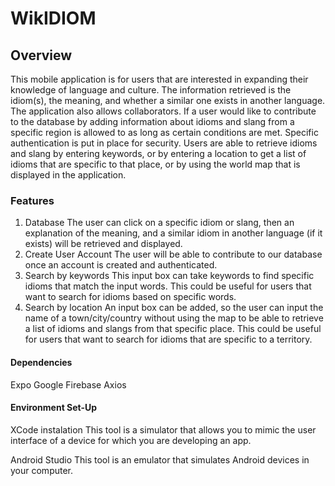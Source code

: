 # WikIDIOM
## Overview
This mobile application is for users that are interested in expanding their knowledge of language and culture. The information retrieved is the idiom(s), the meaning, and whether a similar one exists in another language. The application also allows collaborators. If a user would like to contribute to the database by adding information about idioms and slang from a specific region is allowed to as long as certain conditions are met. Specific authentication is put in place for security.
Users are able to retrieve idioms and slang by entering keywords, or by entering a location to get a list of idioms that are specific to that place, or by using the world map that is displayed in the application.

### Features 
1. Database The user can click on a specific idiom or slang, then an explanation of the meaning, and a similar idiom in another language (if it exists) will be retrieved and displayed.
2. Create User Account The user will be able to contribute to our database once an account is created and authenticated.
3. Search by keywords This input box can take keywords to find specific idioms that match the input words. This could be useful for users that want to search for idioms based on specific words.
4. Search by location An input box can be added, so the user can input the name of a town/city/country without using the map to be able to retrieve a list of idioms and slangs from that specific place. This could be useful for users that want to search for idioms that are specific to a territory.

#### Dependencies
Expo 
Google Firebase
Axios

#### Environment Set-Up
XCode instalation
This tool is a simulator that allows you to mimic the user interface of a device for which you are developing an app.

Android Studio
This tool is an emulator that simulates Android devices in your computer.
